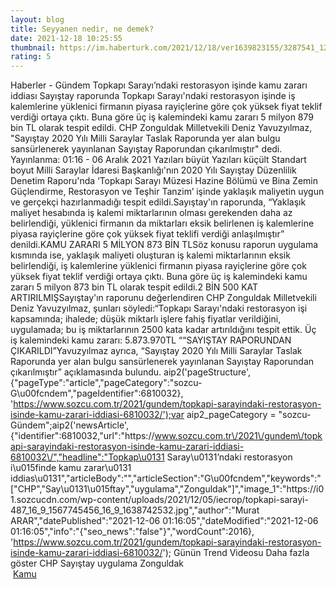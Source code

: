 ```yaml
--- 
layout: blog
title: Seyyanen nedir, ne demek?
date: 2021-12-18 10:25:55
thumbnail: https://im.haberturk.com/2021/12/18/ver1639823155/3287541_1200x627.jpg
rating: 5
---
```

   Haberler - Gündem Topkapı Sarayı’ndaki restorasyon işinde kamu zararı iddiası Sayıştay raporunda Topkapı Sarayı'ndaki restorasyon işinde iş kalemlerine yüklenici firmanın piyasa rayiçlerine göre çok yüksek fiyat teklif verdiği ortaya çıktı. Buna göre üç iş kalemindeki kamu zararı 5 milyon 879 bin TL olarak tespit edildi. CHP Zonguldak Milletvekili Deniz Yavuzyılmaz, "Sayıştay 2020 Yılı Milli Saraylar Taslak Raporunda yer alan bulgu sansürlenerek yayınlanan Sayıştay Raporundan çıkarılmıştır" dedi.        Yayınlanma: 01:16 - 06 Aralık 2021                  Yazıları büyüt Yazıları küçült Standart boyut         Milli Saraylar İdaresi Başkanlığı'nın 2020 Yılı Sayıştay Düzenlilik Denetim Raporu'nda ‘Topkapı Sarayı Müzesi Hazine Bölümü ve Bina Zemin Güçlendirme, Restorasyon ve Teşhir Tanzim’ işinde yaklaşık maliyetin uygun ve gerçekçi hazırlanmadığı tespit edildi.Sayıştay'ın raporunda, “Yaklaşık maliyet hesabında iş kalemi miktarlarının olması gerekenden daha az belirlendiği, yüklenici firmanın da miktarları eksik belirlenen iş kalemlerine piyasa rayiçlerine göre çok yüksek fiyat teklifi verdiği anlaşılmıştır” denildi.KAMU ZARARI 5 MİLYON 873 BİN TLSöz konusu raporun uygulama kısmında ise, yaklaşık maliyeti oluşturan iş kalemi miktarlarının eksik belirlendiği, iş kalemlerine yüklenici firmanın piyasa rayiçlerine göre çok yüksek fiyat teklif verdiği ortaya çıktı. Buna göre üç iş kalemindeki kamu zararı 5 milyon 873 bin TL olarak tespit edildi.2 BİN 500 KAT ARTIRILMIŞSayıştay'ın raporunu değerlendiren CHP Zonguldak Milletvekili Deniz Yavuzyılmaz, şunları söyledi:“Topkapı Sarayı'ndaki restorasyon işi kapsamında; ihalede; düşük miktarlı işlere fahiş fiyatlar verildiğini, uygulamada; bu iş miktarlarının 2500 kata kadar artırıldığını tespit ettik. Üç iş kalemindeki kamu zararı: 5.873.970TL ““SAYIŞTAY RAPORUNDAN ÇIKARILDI”Yavuzyılmaz ayrıca, “Sayıştay 2020 Yılı Milli Saraylar Taslak Raporunda yer alan bulgu sansürlenerek yayınlanan Sayıştay Raporundan çıkarılmıştır” açıklamasında bulundu. aip2('pageStructure', {"pageType":"article","pageCategory":"sozcu-G\u00fcndem","pageIdentifier":6810032}, 'https://www.sozcu.com.tr/2021/gundem/topkapi-sarayindaki-restorasyon-isinde-kamu-zarari-iddiasi-6810032/');var aip2_pageCategory = "sozcu-Gündem";aip2('newsArticle', {"identifier":6810032,"url":"https:\/\/www.sozcu.com.tr\/2021\/gundem\/topkapi-sarayindaki-restorasyon-isinde-kamu-zarari-iddiasi-6810032\/","headline":"Topkap\u0131 Saray\u0131’ndaki restorasyon i\u015finde kamu zarar\u0131 iddias\u0131","articleBody":"","articleSection":"G\u00fcndem","keywords":"[\"CHP\",\"Say\\u0131\\u015ftay\",\"uygulama\",\"Zonguldak\"]","image_1":"https:\/\/i01.sozcucdn.com\/wp-content\/uploads\/2021\/12\/05\/iecrop\/topkapi-sarayi-487_16_9_1567745456_16_9_1638742532.jpg","author":"Murat ARAR","datePublished":"2021-12-06 01:16:05","dateModified":"2021-12-06 01:16:05","info":"{\"seo_news\":\"false\"}","wordCount":2016}, 'https://www.sozcu.com.tr/2021/gundem/topkapi-sarayindaki-restorasyon-isinde-kamu-zarari-iddiasi-6810032/');  Günün Trend Videosu   Daha fazla göster   CHP Sayıştay uygulama Zonguldak   </br>&nbsp;<a href="">Kamu</a>